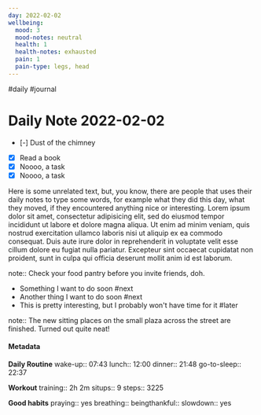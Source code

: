 ```yaml
---
day: 2022-02-02
wellbeing:
  mood: 3
  mood-notes: neutral
  health: 1
  health-notes: exhausted
  pain: 1
  pain-type: legs, head
---
```

#daily #journal
# Daily Note 2022-02-02

- [-] Dust of the chimney
- [x] Read a book
- [x] Noooo, a task
- [x] Noooo, a task

Here is some unrelated text, but, you know, there are people that uses their daily notes to type some words, for example what they did this day, what they moved, if they encountered anything nice or interesting. Lorem ipsum dolor sit amet, consectetur adipisicing elit, sed do eiusmod tempor incididunt ut labore et dolore magna aliqua. Ut enim ad minim veniam, quis nostrud exercitation ullamco laboris nisi ut aliquip ex ea commodo consequat. Duis aute irure dolor in reprehenderit in voluptate velit esse cillum dolore eu fugiat nulla pariatur. Excepteur sint occaecat cupidatat non proident, sunt in culpa qui officia deserunt mollit anim id est laborum.

note:: Check your food pantry before you invite friends, doh.

- Something I want to do soon #next
- Another thing I want to do soon #next
- This is pretty interesting, but I probably won't have time for it #later

note:: The new sitting places on the small plaza across the street are finished. Turned out quite neat!

#### Metadata

**Daily Routine**
wake-up:: 07:43
lunch:: 12:00
dinner:: 21:48
go-to-sleep:: 22:37

**Workout**
training:: 2h 2m
situps:: 9
steps:: 3225

**Good habits**
praying:: yes
breathing:: 
beingthankful:: 
slowdown:: yes
